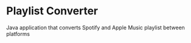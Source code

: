 # Playlist Converter
Java application that converts Spotify and Apple Music playlist between platforms
